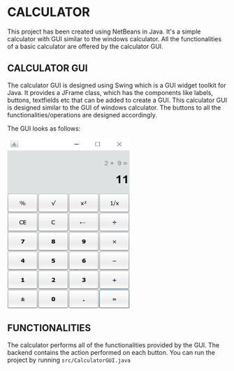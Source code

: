# CALCULATOR
This project has been created using NetBeans in Java. It's a simple calculator with GUI similar to the windows calculator. All the functionalities of a basic calculator are offered by the calculator GUI.

## CALCULATOR GUI
The calculator GUI is designed using Swing which is a GUI widget toolkit for Java. It provides a JFrame class, which has the components like labels, buttons, textfields etc that can be added to create a GUI.
This calculator GUI is designed similar to the GUI of windows calculator. The buttons to all the functionalities/operations are designed accordingly.

The GUI looks as follows:

<img src="image/calculator.png" width="280" height="390" />

## FUNCTIONALITIES
The calculator performs all of the functionalities provided by the GUI. The backend contains the action performed on each button. You can run the project by running ``src/CalculatorGUI.java`` 

